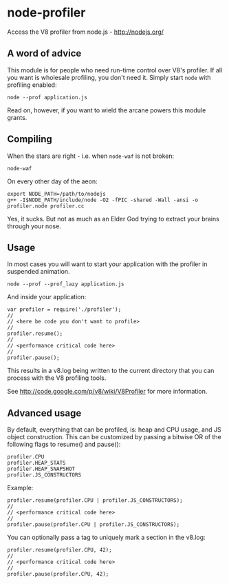 # node-profiler

Access the V8 profiler from node.js - http://nodejs.org/

## A word of advice

This module is for people who need run-time control over V8's profiler. If all you want
is wholesale profiling, you don't need it. Simply start `node` with profiling enabled:

	node --prof application.js

Read on, however, if you want to wield the arcane powers this module grants.

## Compiling

When the stars are right - i.e. when `node-waf` is not broken:

	node-waf

On every other day of the aeon:

	export NODE_PATH=/path/to/nodejs
	g++ -I$NODE_PATH/include/node -O2 -fPIC -shared -Wall -ansi -o profiler.node profiler.cc

Yes, it sucks. But not as much as an Elder God trying to extract your brains through your nose.

## Usage

In most cases you will want to start your application with the profiler in suspended animation.

	node --prof --prof_lazy application.js

And inside your application:

	var profiler = require('./profiler');
	//
	// <here be code you don't want to profile>
	//
	profiler.resume();
	//
	// <performance critical code here>
	//
	profiler.pause();

This results in a v8.log being written to the current directory that you can process with the V8 profiling tools.

See http://code.google.com/p/v8/wiki/V8Profiler for more information.

## Advanced usage

By default, everything that can be profiled, is: heap and CPU usage, and JS object construction.
This can be customized by passing a bitwise OR of the following flags to resume() and pause():

	profiler.CPU
	profiler.HEAP_STATS
	profiler.HEAP_SNAPSHOT
	profiler.JS_CONSTRUCTORS

Example:

	profiler.resume(profiler.CPU | profiler.JS_CONSTRUCTORS);
	//
	// <performance critical code here>
	//
	profiler.pause(profiler.CPU | profiler.JS_CONSTRUCTORS);

You can optionally pass a tag to uniquely mark a section in the v8.log:

	profiler.resume(profiler.CPU, 42);
	//
	// <performance critical code here>
	//
	profiler.pause(profiler.CPU, 42);
